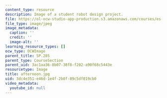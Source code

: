 ```yaml
---
content_type: resource
description: Image of a student robot design project.
file: https://ol-ocw-studio-app-production.s3.amazonaws.com/courses/es-293-lego-robotics-spring-2007/3dc4e351e46d1e4f2b0f89c5df019cb0_afternoon.jpg
file_type: image/jpeg
image_metadata:
  caption: ''
  credit: ''
  image-alt: ''
learning_resource_types: []
ocw_type: OCWImage
parent_title: SP.285
parent_type: CourseSection
parent_uid: 3ac1aa36-8b07-38f8-f202-a90f68c5443e
resourcetype: Image
title: afternoon.jpg
uid: 3dc4e351-e46d-1e4f-2b0f-89c5df019cb0
video_metadata:
  youtube_id: null
---
```

